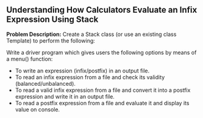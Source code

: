 ## Understanding How Calculators Evaluate an Infix Expression Using Stack

**Problem Description:**
Create a Stack class (or use an existing class Template) to perform the following:

Write a driver program which gives users the following options by means of a menu() function: 
- To write an expression (infix/postfix) in an output file. 
- To read an infix expression from a file and check its validity (balanced/unbalanced).
- To read a valid infix expression from a file and convert it into a postfix expression and write it in an output file.
- To read a postfix expression from a file and evaluate it and display its value on console.
